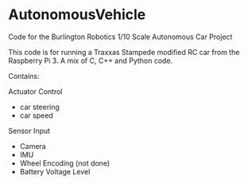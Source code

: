 # AutonomousVehicle
Code for the Burlington Robotics 1/10 Scale Autonomous Car Project

This code is for running a Traxxas Stampede modified RC car from the Raspberry Pi 3.
A mix of C, C++ and Python code.

Contains:

Actuator Control
- car steering
- car speed

Sensor Input
- Camera
- IMU
- Wheel Encoding (not done)
- Battery Voltage Level


